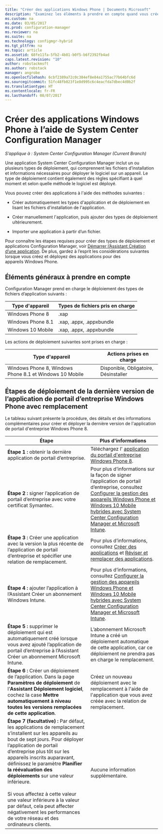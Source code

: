 ```yaml
---
title: "Créer des applications Windows Phone | Documents Microsoft"
description: "Examinez les éléments à prendre en compte quand vous créez et déployez des applications pour des appareils Windows Phone."
ms.custom: na
ms.date: 03/05/2017
ms.prod: configuration-manager
ms.reviewer: na
ms.suite: na
ms.technology: configmgr-hybrid
ms.tgt_pltfrm: na
ms.topic: article
ms.assetid: 68fe11fa-5fb2-4b81-b0f5-b6f2392fb4ad
caps.latest.revision: "10"
author: robstackmsft
ms.author: robstack
manager: angrobe
ms.openlocfilehash: 6cbf2389a72c0c384ef8e84a1755ac77b64bfc6d
ms.sourcegitcommit: 51fc48fb023f1e8d995c6c4eacfda7dbec4d0b2f
ms.translationtype: HT
ms.contentlocale: fr-FR
ms.lasthandoff: 08/07/2017
---
```

# <a name="create-windows-phone-applications-with-system-center-configuration-manager"></a>Créer des applications Windows Phone à l’aide de System Center Configuration Manager

*S’applique à : System Center Configuration Manager (Current Branch)*

Une application System Center Configuration Manager inclut un ou plusieurs types de déploiement, qui comprennent les fichiers d’installation et informations nécessaires pour déployer le logiciel sur un appareil. Le type de déploiement contient également des règles spécifiant à quel moment et selon quelle méthode le logiciel est déployé.  

 Vous pouvez créer des applications à l'aide des méthodes suivantes :  

-   Créer automatiquement les types d'application et de déploiement en lisant les fichiers d'installation de l'application.  

-   Créer manuellement l'application, puis ajouter des types de déploiement ultérieurement.  

-   Importer une application à partir d’un fichier.  

Pour connaître les étapes requises pour créer des types de déploiement et applications Configuration Manager, voir [Démarrer l’Assistant Création d’une application](../../apps/deploy-use/create-applications.md#start-the-create-application-wizard). De plus, gardez à l’esprit les considérations suivantes lorsque vous créez et déployez des applications pour des appareils Windows Phone.  

## <a name="general-considerations"></a>Éléments généraux à prendre en compte  
 Configuration Manager prend en charge le déploiement des types de fichiers d’application suivants :  

|Type d'appareil|Types de fichiers pris en charge|  
|-----------------|---------------------|  
|Windows Phone 8|.xap|  
|Windows Phone 8.1|.xap, .appx, .appxbundle|
|Windows 10 Mobile|.xap, .appx, .appxbundle|

 Les actions de déploiement suivantes sont prises en charge :  

|Type d'appareil|Actions prises en charge|  
|-----------------|-----------------------|  
|Windows Phone 8, Windows Phone 8.1 et Windows 10 Mobile|Disponible, Obligatoire, Désinstaller|  

## <a name="steps-to-deploy-the-latest-windows-phone-company-portal-app-with-supersedence"></a>Étapes de déploiement de la dernière version de l’application de portail d’entreprise Windows Phone avec remplacement  
 Le tableau suivant présente la procédure, des détails et des informations complémentaires pour créer et déployer la dernière version de l'application de portail d'entreprise Windows Phone 8.  

|Étape|Plus d'informations|  
|----------|----------------------|  
|**Étape 1 :** obtenir la dernière application de portail d’entreprise.|Téléchargez l' [application du portail d'entreprise Windows Phone 8](http://go.microsoft.com/fwlink/?LinkId=268440).|  
|**Étape 2 :** signer l’application de portail d’entreprise avec votre certificat Symantec.|Pour plus d’informations sur la façon de signer l’application de portail d’entreprise, consultez [Configurer la gestion des appareils Windows Phone et Windows 10 Mobile hybrides avec System Center Configuration Manager et Microsoft Intune](../../mdm/deploy-use/enroll-hybrid-windows.md).|  
|**Étape 3 :** Créer une application avec la version la plus récente de l’application de portail d’entreprise et spécifier une relation de remplacement.|Pour plus d’informations, consultez [Créer des applications](../../apps/deploy-use/create-applications.md) et [Réviser et remplacer des applications](../../apps/deploy-use/revise-and-supersede-applications.md).|  
|**Étape 4 :** ajouter l’application à l’Assistant Créer un abonnement Windows Intune.|Pour plus d’informations, consultez [Configurer la gestion des appareils Windows Phone et Windows 10 Mobile hybrides avec System Center Configuration Manager et Microsoft Intune](../../mdm/deploy-use/enroll-hybrid-windows.md).|  
|**Étape 5 :** supprimer le déploiement qui est automatiquement créé lorsque vous avez ajouté l’application de portail d’entreprise à l’Assistant Créer un abonnement Microsoft Intune.|L’abonnement Microsoft Intune a créé un déploiement automatique de cette application, car ce déploiement ne prendra pas en charge le remplacement.|  
|**Étape 6 :** Créer un déploiement de l’application. Dans la page **Paramètres de déploiement** de l’**Assistant Déploiement logiciel**, cochez la case **Mettre automatiquement à niveau toutes les versions remplacées de cette application**.|Créez un nouveau déploiement avec le remplacement à l'aide de l'application que vous avez créée avec la relation de remplacement.|  
|**Étape 7 (facultative) :** Par défaut, les applications de remplacement s’installent sur les appareils au bout de sept jours. Pour déployer l’application de portail d’entreprise plus tôt sur les appareils inscrits auparavant, définissez le paramètre **Planifier la réévaluation des déploiements** sur une valeur inférieure.<br /><br /> Si vous affectez à cette valeur une valeur inférieure à la valeur par défaut, cela peut affecter négativement les performances de votre réseau et des ordinateurs clients.|Aucune information supplémentaire.|  
